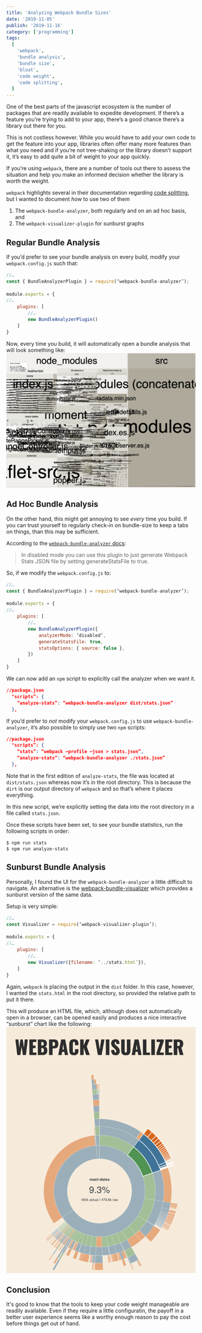 ```yaml
---
title: 'Analyzing Webpack Bundle Sizes'
date: '2019-11-05'
publish: '2019-11-16'
category: ['programming']
tags:
  [
    'webpack',
    'bundle analysis',
    'bundle size',
    'bloat',
    'code weight',
    'code splitting',
  ]
---
```


One of the best parts of the javascript ecosystem is the number of packages that are readily available to expedite development. If there’s a feature you’re trying to add to your app, there’s a good chance there’s a library out there for you.

This is not costless however. While you would have to add your own code to get the feature into your app, libraries often offer many more features than what you need and if you’re not tree-shaking or the library doesn’t support it, it’s easy to add quite a bit of weight to your app quickly.

If you’re using `webpack`, there are a number of tools out there to assess the situation and help you make an informed decision whether the library is worth the weight.

`webpack` highlights several in their documentation regarding [code splitting](https://webpack.js.org/guides/code-splitting/#bundle-analysis), but I wanted to document _how_ to use two of them

1. The `webpack-bundle-analyzer`, both regularly and on an ad hoc basis, and
2. The `webpack-visualizer-plugin` for sunburst graphs

## Regular Bundle Analysis

If you’d prefer to see your bundle analysis on every build, modify your `webpack.config.js` such that:

```javascript
//…
const { BundleAnalyzerPlugin } = require(‘webpack-bundle-analyzer’);

module.exports = {
//…
    plugins: [
        //…
        new BundleAnalyzerPlugin()
    ]
}
```

Now, every time you build, it will automatically open a bundle analysis that will look something like:
![](./bundle-analysis.png)

## Ad Hoc Bundle Analysis

On the other hand, this might get annoying to see _every_ time you build. If you can trust yourself to regularly check-in on bundle-size to keep a tabs on things, than this may be sufficient.

According to the [`webpack-bundle-analyzer` docs](https://github.com/webpack-contrib/webpack-bundle-analyzer#options-for-plugin):

> In disabled mode you can use this plugin to just generate Webpack Stats JSON file by setting generateStatsFile to true.

So, if we modify the `webpack.config.js` to:

```javascript
//…
const { BundleAnalyzerPlugin } = require(‘webpack-bundle-analyzer’);

module.exports = {
//…
    plugins: [
        //…
        new BundleAnalyzerPlugin({
            analyzerMode: ‘disabled’,
            generateStatsFile: true,
            statsOptions: { source: false },
        })
    ]
}
```

We can now add an `npm` script to explicitly call the analyzer when we want it.

```json
//package.json
  "scripts”: {
    “analyze-stats”: “webpack-bundle-analyzer dist/stats.json”
  },
```

If you’d prefer to _not_ modify your `webpack.config.js` to use `webpack-bundle-analyzer`, it’s also possible to simply use two `npm` scripts:

```json
//package.json
  "scripts”: {
    “stats”: “webpack —profile —json > stats.json”,
    “analyze-stats”: “webpack-bundle-analyzer ./stats.json”
  },
```

Note that in the first edition of `analyze-stats`, the file was located at `dist/stats.json` whereas now it’s in the root directory. This is because the `dirt` is our output directory of `webpack` and so that’s where it places everything.

In this new script, we’re explicitly setting the data into the root directory in a file called `stats.json`.

Once these scripts have been set, to see your bundle statistics, run the following scripts in order:

```shell
$ npm run stats
$ npm run analyze-stats
```

## Sunburst Bundle Analysis

Personally, I found the UI for the `webpack-bundle-analyzer` a little difficult to navigate. An alternative is the [webpack-bundle-visualizer](https://github.com/chrisbateman/webpack-visualizer#plugin-usage) which provides a sunburst version of the same data.

Setup is very simple:

```javascript
//…
const Visualizer = require(‘webpack-visualizer-plugin’);

module.exports = {
//…
    plugins: [
        //…
        new Visualizer({filename: ‘../stats.html’}),
    ]
}
```

Again, `webpack` is placing the output in the `dist` folder. In this case, however, I wanted the `stats.html` in the root directory, so provided the relative path to put it there.

This will produce an HTML file, which, although does not automatically open in a browser, can be opened easily and produces a nice interactive “sunburst” chart like the following:
![](./sunburst-analysis.png)

## Conclusion

It's good to know that the tools to keep your code weight manageable are readily available. Even if they require a little configuratin, the payoff in a better user experience seems like a worthy enough reason to pay the cost before things get out of hand.
